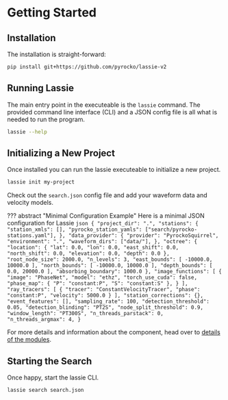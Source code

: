 # Getting Started

## Installation

The installation is straight-forward:

```sh title="From GitHub"
pip install git+https://github.com/pyrocko/lassie-v2
```

## Running Lassie

The main entry point in the executeable is the `lassie` command. The provided command line interface (CLI) and a JSON config file is all what is needed to run the program.

```bash exec='on' result='ansi' source='above'
lassie --help
```

## Initializing a New Project

Once installed you can run the lassie executeable to initialize a new project.

```sh title="Initialize new Project"
lassie init my-project
```

Check out the `search.json` config file and add your waveform data and velocity models.

??? abstract "Minimal Configuration Example"
    Here is a minimal JSON configuration for Lassie
    ```json
    {
      "project_dir": ".",
      "stations": {
        "station_xmls": [],
        "pyrocko_station_yamls": ["search/pyrocko-stations.yaml"],
      },
      "data_provider": {
        "provider": "PyrockoSquirrel",
        "environment": ".",
        "waveform_dirs": ["data/"],
      },
      "octree": {
        "location": {
          "lat": 0.0,
          "lon": 0.0,
          "east_shift": 0.0,
          "north_shift": 0.0,
          "elevation": 0.0,
          "depth": 0.0
        },
        "root_node_size": 2000.0,
        "n_levels": 3,
        "east_bounds": [
          -10000.0,
          10000.0
        ],
        "north_bounds": [
          -10000.0,
          10000.0
        ],
        "depth_bounds": [
          0.0,
          20000.0
        ],
        "absorbing_boundary": 1000.0
      },
      "image_functions": [
        {
          "image": "PhaseNet",
          "model": "ethz",
          "torch_use_cuda": false,
          "phase_map": {
            "P": "constant:P",
            "S": "constant:S"
          },
        }
      ],
      "ray_tracers": [
        {
        "tracer": "ConstantVelocityTracer",
        "phase": "constant:P",
        "velocity": 5000.0
        }
      ],
      "station_corrections": {},
      "event_features": [],
      "sampling_rate": 100,
      "detection_threshold": 0.05,
      "detection_blinding": "PT2S",
      "node_split_threshold": 0.9,
      "window_length": "PT300S",
      "n_threads_parstack": 0,
      "n_threads_argmax": 4,
    }
    ```

For more details and information about the component, head over to [details of the modules](components/seismic_data.md).

## Starting the Search

Once happy, start the lassie CLI.

```sh title="Start earthquake detection"
lassie search search.json
```

